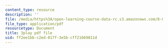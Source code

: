 ```yaml
---
content_type: resource
description: ''
file: /media/https%3A/open-learning-course-data-rc.s3.amazonaws.com/8-03sc-physics-iii-vibrations-and-waves-fall-2016/ff2ee1bbc2ed017f3e5bcff21669811d_VkbtIDSHfSc.pdf
file_type: application/pdf
resourcetype: Document
title: 3play pdf file
uid: ff2ee1bb-c2ed-017f-3e5b-cff21669811d
---
```

